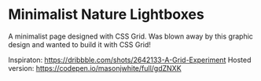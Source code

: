 # Minimalist Nature Lightboxes

A minimalist page designed with CSS Grid. Was blown away by this graphic design and wanted to build it with CSS Grid!

Inspiraton: https://dribbble.com/shots/2642133-A-Grid-Experiment
Hosted version: https://codepen.io/masonjwhite/full/gdZNXK
